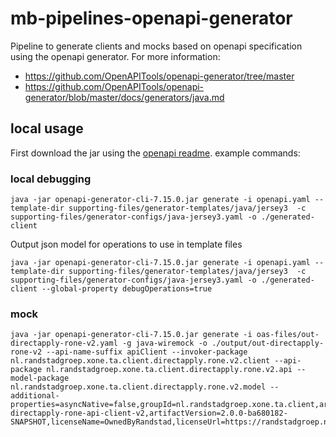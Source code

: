 # mb-pipelines-openapi-generator

Pipeline to generate clients and mocks based on openapi specification using the openapi generator.
For more information:
- https://github.com/OpenAPITools/openapi-generator/tree/master
- https://github.com/OpenAPITools/openapi-generator/blob/master/docs/generators/java.md

## local usage
First download the jar using the [openapi readme](https://github.com/OpenAPITools/openapi-generator/tree/master?tab=readme-ov-file#13---download-jar).
example commands:

### local debugging
```
java -jar openapi-generator-cli-7.15.0.jar generate -i openapi.yaml --template-dir supporting-files/generator-templates/java/jersey3  -c supporting-files/generator-configs/java-jersey3.yaml -o ./generated-client
```

Output json model for operations to use in template files
```
java -jar openapi-generator-cli-7.15.0.jar generate -i openapi.yaml --template-dir supporting-files/generator-templates/java/jersey3  -c supporting-files/generator-configs/java-jersey3.yaml -o ./generated-client --global-property debugOperations=true 
```

### mock
```
java -jar openapi-generator-cli-7.15.0.jar generate -i oas-files/out-directapply-rone-v2.yaml -g java-wiremock -o ./output/out-directapply-rone-v2 --api-name-suffix apiClient --invoker-package nl.randstadgroep.xone.ta.client.directapply.rone.v2.client --api-package nl.randstadgroep.xone.ta.client.directapply.rone.v2.api --model-package nl.randstadgroep.xone.ta.client.directapply.rone.v2.model --additional-properties=asyncNative=false,groupId=nl.randstadgroep.xone.ta.client,artifactId=out-directapply-rone-api-client-v2,artifactVersion=2.0.0-ba680182-SNAPSHOT,licenseName=OwnedByRandstad,licenseUrl=https://randstadgroep.nl/,developerName=NLTestAutomation,developerEmail=xone.nl.test.automation@randstadgroep.nl,developerOrganization=randstadgroep,developerOrganizationUrl=https://randstadgroep.nl/,dateLibrary=java8,useJakartaEe=true,openApiNullable=false,serializableModel=true,serializationLibrary=jackson,generateClientAsBean=true,library=native,legacyDiscriminatorBehavior=true
```